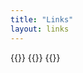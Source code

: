 ```yaml
---
title: "Links"
layout: links
---
```


{{<friend-link name="Anduin Xue" description="let today = new Beginning();" avatar="https://anduin.aiursoft.cn/avatar" url="https://anduin.aiursoft.cn" >}}
{{<friend-link name="Aimer Neige" description="Tech Otakus Save The World" avatar="https://avatars.githubusercontent.com/u/51701792?v=4" url="https://aimerneige.com/en/" >}}
{{<friend-link name="JimMoen" description="Erlang Developer." avatar="https://jimmoen.aiursoft.cn/avatar" url="https://jimmoen.aiursoft.cn/" >}}
